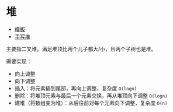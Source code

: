 # 堆

- [模板](heap.go)
- [手写堆](heap_handwrite.go)

主要指二叉堆。满足堆顶比两个儿子都大/小，且两个子树也是堆。

需要实现：

- 向上调整
- 向下调整
- 插入：将元素插到尾部，再向上调整，复杂度 `O(logn)`
- 删除：将堆顶元素与最后一个元素交换，再从堆顶向下调整 `O(logn)`
- 建堆（将数组变为堆）：从后往前对每个元素向下调整，复杂度 `O(n)`